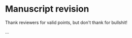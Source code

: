 # Manuscript revision

<!-- add template for rebuttal letter -->

Thank reviewers for valid points, but don't thank for bullshit!

...
